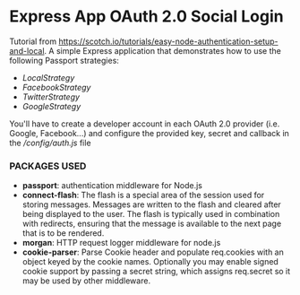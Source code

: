 # Express App OAuth 2.0 Social Login

Tutorial from https://scotch.io/tutorials/easy-node-authentication-setup-and-local. A simple Express application that demonstrates how to use the following Passport strategies: 
* *LocalStrategy*
* *FacebookStrategy*
* *TwitterStrategy*
* *GoogleStrategy*

You'll have to create a developer account in each OAuth 2.0 provider (i.e. Google, Facebook...) and configure the provided key, secret and callback in the */config/auth.js* file

### PACKAGES USED

* **passport**: authentication middleware for Node.js
* **connect-flash**: The flash is a special area of the session used for storing messages. Messages are written to the flash and cleared after being displayed to the user. The flash is typically used in combination with redirects, ensuring that the message is available to the next page that is to be rendered.
* **morgan**: HTTP request logger middleware for node.js
* **cookie-parser**: Parse Cookie header and populate req.cookies with an object keyed by the cookie names. Optionally you may enable signed cookie support by passing a secret string, which assigns req.secret so it may be used by other middleware.


